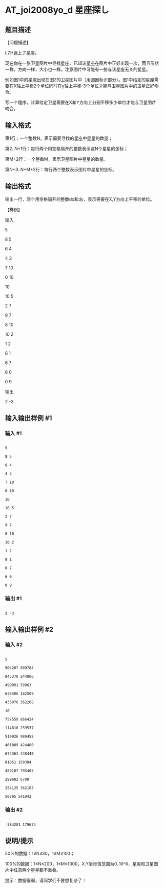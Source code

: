 # AT_joi2008yo_d 星座探し

## 题目描述

【问题描述】

LZH迷上了星座。

现在你在一张卫星图片中寻找星座，已知该星座在图片中正好出现一次，而且形状一样，方向一样，大小也一样。注意图片中可能有一些与该星座无关的星星。

例如图1中的星座出现在图2的卫星图片中（用圆圈标识部分）。图1中给定的星座需要在X轴上平移2个单位同时在y轴上平移-3个单位才能与卫星图片中的卫星正好吻合。

写一个程序，计算给定卫星需要在X和Y方向上分别平移多少单位才能与卫星图片吻合。

## 输入格式

第1行：一个整数N，表示需要寻找的星座中星星的数量；

第2..N+1行：每行两个用空格隔开的整数表示这N个星星的坐标；

第M+2行：一个整数M，表示卫星图片中星星的数量。

第N+3..N+M+2行：每行两个整数表示图片中星星的坐标。

## 输出格式

输出一行，两个用空格隔开的整数dx和dy，表示需要在X,Y方向上平移的单位。

【样例】

输入

5

8 5

6 4

4 3

7 10

0 10

10

10 5

2 7

9 7

8 10

10 2

1 2

8 1

6 7

6 0

0 9

输出

2 -3

## 输入输出样例 #1

### 输入 #1

```
5
8 5
6 4
4 3
7 10
0 10
10
10 5
2 7
9 7
8 10
10 2
1 2
8 1
6 7
6 0
0 9
```

### 输出 #1

```
2 -3
```

## 输入输出样例 #2

### 输入 #2

```
5
904207 809784
845370 244806
499091 59863
638406 182509
435076 362268
10
757559 866424
114810 239537
519926 989458
461089 424480
674361 448440
81851 150384
459107 795405
299682 6700
254125 362183
50795 541942
```

### 输出 #2

```
-384281 179674
```

## 说明/提示

50%的数据：1≤N≤30，1≤M≤100；

100%的数据：1≤N≤200，1≤M≤1000，X,Y坐标值范围为0..10^6，星座和卫星图片中任意两个星星都不重叠。

提示：数据很弱，请同学们不要想复杂了！